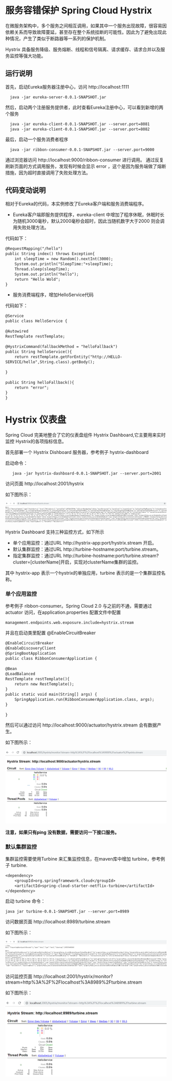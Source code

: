 # 服务容错保护 Spring Cloud Hystrix

在微服务架构中，多个服务之间相互调用，如果其中一个服务出现故障，很容易因依赖关系而导致故障蔓延，甚至存在整个系统挂断的可能性。因此为了避免出现此种情况，产生了类似于断路器等一系列的保护机制。

Hystrix 具备服务降级、服务熔断、线程和信号隔离、请求缓存、请求合并以及服务监控等强大功能。

## 运行说明
首先，启动Eureka服务器注册中心，访问 http://localhost:1111

      java -jar eureka-server-0.0.1-SNAPSHOT.jar

然后，启动两个注册服务提供者，此时查看Eureka注册中心，可以看到新增的两个服务
      
      java -jar eureka-client-0.0.1-SNAPSHOT.jar --server.port=8081
      java -jar eureka-client-0.0.1-SNAPSHOT.jar --server.port=8082

最后，启动一个服务消费者程序

      java -jar ribbon-consumer-0.0.1-SNAPSHOT.jar --server.port=9000


通过浏览器访问 http://localhost:9000/ribbon-consumer 进行调用。
通过反复刷新页面的方式调用服务，发现有时候会显示 error ，这个是因为服务端做了熔断措施，因为超时直接调用了失败处理方法。


## 代码变动说明
相对于Eureka的代码，本实例修改了Eureka客户端和服务消费端程序。

- Eureka客户端即服务提供程序，eureka-client 中增加了程序休眠，休眠时长为随机3000毫秒，默认2000毫秒会超时，因此当随机数字大于2000 则会调用失败处理方法。

代码如下：

    @RequestMapping("/hello")
    public String index() throws Exception{
        int sleepTime = new Random().nextInt(3000);
        System.out.println("SleepTime:"+sleepTime);
        Thread.sleep(sleepTime);
        System.out.println("hello");
        return "Hello Wold";
    }

- 服务消费端程序，增加HelloService代码

代码如下：

    @Service
    public class HelloService {

    @Autowired
    RestTemplate restTemplate;

    @HystrixCommand(fallbackMethod = "helloFallback")
    public String helloService(){
        return restTemplate.getForEntity("http://HELLO-SERVICE/hello",String.class).getBody();

    }

    public String helloFallback(){
        return "error";
    }
    }
# Hystrix 仪表盘

Spring Cloud 完美地整合了它的仪表盘组件 Hystrix Dashboard,它主要用来实时监控 Hystrix的各项指标信息。

首先部署一个 Hystrix Dishboard 服务器，参考例子 hystrix-dashboard

启动命令：

       java -jar hystrix-dashboard-0.0.1-SNAPSHOT.jar --server.port=2001

访问页面 http://localhost:2001/hystrix 

如下图所示：

![image](https://github.com/longwen8/SpringCloudDemo/blob/master/Hystrix/images/hystrix.stream_data.png)


Hystrix Dashboard 支持三种监控方式，如下所示

- 单个应用监控：通过URL http://hystrix-app:port/hystrix.stream 开启。
- 默认集群监控：通过URL http://turbine-hostname:port/turbine.stream。
- 指定集群监控：通过URL http://turbine-hostname:port/turbine.stream?cluster=[clusterName]开启，实现对clusterName集群的监控。

其中 hystrix-app 表示一个hystrix的单独应用，turbine 表示的是一个集群监控名称。


### 单个应用监控

参考例子 ribbon-consumer。Spring Cloud 2.0 与之前的不通，需要通过actuator 访问，在application.properties 配置文件中配置 

    management.endpoints.web.exposure.include=hystrix.stream

并且在启动类里配置 @EnableCircuitBreaker

    @EnableCircuitBreaker
    @EnableDiscoveryClient
    @SpringBootApplication
    public class RibbonConsumerApplication {

	@Bean
	@LoadBalanced
	RestTemplate restTemplate(){
		return new RestTemplate();
	}
	public static void main(String[] args) {
		SpringApplication.run(RibbonConsumerApplication.class, args);
	}

    }

然后可以通过访问 http://localhost:9000/actuator/hystrix.stream 会有数据产生。

如下图所示：

![image](https://github.com/longwen8/SpringCloudDemo/blob/master/Hystrix/images/hystrix_stream_dashboard.png)

**注意，如果只有ping 没有数据，需要访问一下接口服务。**
### 默认集群监控

集群监控需要使用Turbine 来汇集监控信息，在maven库中增加 turbine，参考例子 turbine.

    <dependency>
		<groupId>org.springframework.cloud</groupId>
		<artifactId>spring-cloud-starter-netflix-turbine</artifactId>
	</dependency>

启动 turbine 命令：
   
    java jar turbine-0.0.1-SNAPSHOT.jar --server.port=8989

访问数据页面 http://localhost:8989/turbine.stream 

如下图所示：

![image](https://github.com/longwen8/SpringCloudDemo/blob/master/Hystrix/images/turbine_stream_data.png)

访问监控页面 http://localhost:2001/hystrix/monitor?stream=http%3A%2F%2Flocalhost%3A8989%2Fturbine.stream 

如下图所示：

![image](https://github.com/longwen8/SpringCloudDemo/blob/master/Hystrix/images/turbine_stream_dashboard.png)
